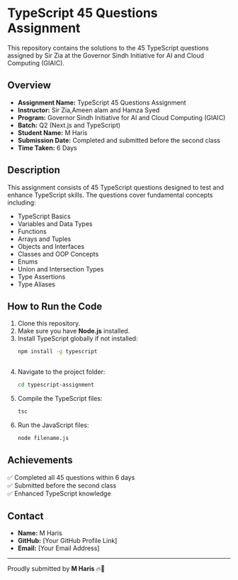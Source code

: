 
# TypeScript 45 Questions Assignment

This repository contains the solutions to the 45 TypeScript questions assigned by Sir Zia at the Governor Sindh Initiative for AI and Cloud Computing (GIAIC).

## Overview
- **Assignment Name:** TypeScript 45 Questions Assignment
- **Instructor:** Sir Zia,Ameen alam and Hamza Syed
- **Program:** Governor Sindh Initiative for AI and Cloud Computing (GIAIC)
- **Batch:** Q2 (Next.js and TypeScript)
- **Student Name:** M Haris
- **Submission Date:** Completed and submitted before the second class
- **Time Taken:** 6 Days

## Description
This assignment consists of 45 TypeScript questions designed to test and enhance TypeScript skills. The questions cover fundamental concepts including:

- TypeScript Basics
- Variables and Data Types
- Functions
- Arrays and Tuples
- Objects and Interfaces
- Classes and OOP Concepts
- Enums
- Union and Intersection Types
- Type Assertions
- Type Aliases

## How to Run the Code
1. Clone this repository.
2. Make sure you have **Node.js** installed.
3. Install TypeScript globally if not installed:
   ```bash
   npm install -g typescript
  
4. Navigate to the project folder:
   ```bash
   cd typescript-assignment
   ```
5. Compile the TypeScript files:
   ```bash
   tsc
   ```
6. Run the JavaScript files:
   ```bash
   node filename.js
   ```

## Achievements
✅ Completed all 45 questions within 6 days  
✅ Submitted before the second class  
✅ Enhanced TypeScript knowledge  

## Contact
- **Name:** M Haris
- **GitHub:** [Your GitHub Profile Link]
- **Email:** [Your Email Address]

---
Proudly submitted by **M Haris** 🔥💪
```

